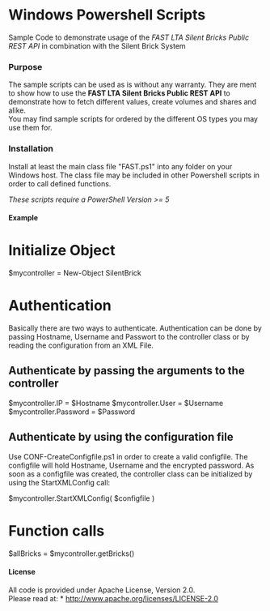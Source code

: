 # Windows Powershell Scripts
Sample Code to demonstrate usage of the _FAST LTA Silent Bricks Public REST API_ in combination with the Silent Brick System

### Purpose

The sample scripts can be used as is without any warranty.
They are ment to show how to use the __FAST LTA Silent Bricks Public REST API__ to demonstrate how to fetch different values, create volumes and shares and alike.   
You may find sample scripts for ordered by the different OS types you may use them for.

### Installation

Install at least the main class file "FAST.ps1" into any folder on your Windows host.
The class file may be included in other Powershell scripts in order to call defined functions.

_These scripts require a PowerShell Version >= 5_

#### Example 

# Initialize Object
$mycontroller = New-Object SilentBrick


# Authentication

Basically there are two ways to authenticate. 
Authentication can be done by passing Hostname, Username and Passwort to the controller class or by reading the configuration from an XML File. 

## Authenticate by passing the arguments to the controller

$mycontroller.IP = $Hostname
$mycontroller.User = $Username
$mycontroller.Password = $Password


## Authenticate by using the configuration file

Use CONF-CreateConfigfile.ps1 in order to create a valid configfile.
The configfile will hold Hostname, Username and the encrypted password.
As soon as a configfile was created, the controller class can be initialized by using the StartXMLConfig call:

$mycontroller.StartXMLConfig( $configfile )

# Function calls

$allBricks = $mycontroller.getBricks()


#### License

All code is provided under Apache License, Version 2.0.  
Please read at:
    * http://www.apache.org/licenses/LICENSE-2.0
